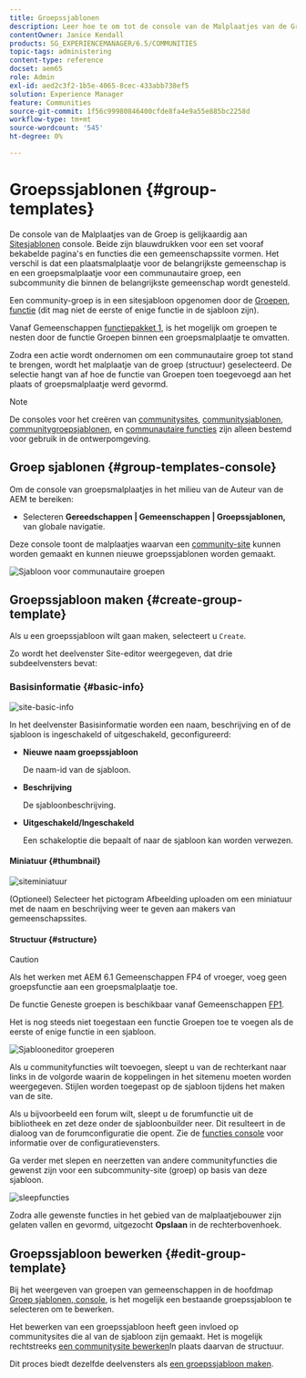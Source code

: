 ```yaml
---
title: Groepssjablonen
description: Leer hoe te om tot de console van de Malplaatjes van de Groep voor een reeks vooraf telegrafeerde pagina's en eigenschappen toegang te hebben die een communautaire plaats vormen.
contentOwner: Janice Kendall
products: SG_EXPERIENCEMANAGER/6.5/COMMUNITIES
topic-tags: administering
content-type: reference
docset: aem65
role: Admin
exl-id: aed2c3f2-1b5e-4065-8cec-433abb738ef5
solution: Experience Manager
feature: Communities
source-git-commit: 1f56c99980846400cfde8fa4e9a55e885bc2258d
workflow-type: tm+mt
source-wordcount: '545'
ht-degree: 0%

---
```


# Groepssjablonen {#group-templates}

De console van de Malplaatjes van de Groep is gelijkaardig aan [Sitesjablonen](/help/communities/sites.md) console. Beide zijn blauwdrukken voor een set vooraf bekabelde pagina&#39;s en functies die een gemeenschapssite vormen. Het verschil is dat een plaatsmalplaatje voor de belangrijkste gemeenschap is en een groepsmalplaatje voor een communautaire groep, een subcommunity die binnen de belangrijkste gemeenschap wordt genesteld.

Een community-groep is in een sitesjabloon opgenomen door de [Groepen, functie](/help/communities/functions.md#groups-function) (dit mag niet de eerste of enige functie in de sjabloon zijn).

Vanaf Gemeenschappen [functiepakket 1](/help/communities/deploy-communities.md#latestfeaturepack), is het mogelijk om groepen te nesten door de functie Groepen binnen een groepsmalplaatje te omvatten.

Zodra een actie wordt ondernomen om een communautaire groep tot stand te brengen, wordt het malplaatje van de groep (structuur) geselecteerd. De selectie hangt van af hoe de functie van Groepen toen toegevoegd aan het plaats of groepsmalplaatje werd gevormd.

>[!NOTE]
>
>De consoles voor het creëren van [communitysites](/help/communities/sites-console.md), [communitysjablonen](/help/communities/sites.md), [communitygroepsjablonen](/help/communities/tools-groups.md), en [communautaire functies](/help/communities/functions.md) zijn alleen bestemd voor gebruik in de ontwerpomgeving.

## Groep sjablonen {#group-templates-console}

Om de console van groepsmalplaatjes in het milieu van de Auteur van de AEM te bereiken:

* Selecteren **Gereedschappen | Gemeenschappen | Groepssjablonen,** van globale navigatie.

Deze console toont de malplaatjes waarvan een [community-site](/help/communities/sites-console.md) kunnen worden gemaakt en kunnen nieuwe groepssjablonen worden gemaakt.

![Sjabloon voor communautaire groepen](assets/groups-template.png)

## Groepssjabloon maken {#create-group-template}

Als u een groepssjabloon wilt gaan maken, selecteert u `Create`.

Zo wordt het deelvenster Site-editor weergegeven, dat drie subdeelvensters bevat:

### Basisinformatie {#basic-info}

![site-basic-info](assets/site-basic-info.png)

In het deelvenster Basisinformatie worden een naam, beschrijving en of de sjabloon is ingeschakeld of uitgeschakeld, geconfigureerd:

* **Nieuwe naam groepssjabloon**

  De naam-id van de sjabloon.

* **Beschrijving**

  De sjabloonbeschrijving.

* **Uitgeschakeld/Ingeschakeld**

  Een schakeloptie die bepaalt of naar de sjabloon kan worden verwezen.

#### Miniatuur {#thumbnail}

![siteminiatuur](assets/site-thumbnail.png)

(Optioneel) Selecteer het pictogram Afbeelding uploaden om een miniatuur met de naam en beschrijving weer te geven aan makers van gemeenschapssites.

#### Structuur {#structure}

>[!CAUTION]
>
>Als het werken met AEM 6.1 Gemeenschappen FP4 of vroeger, voeg geen groepsfunctie aan een groepsmalplaatje toe.
>
>De functie Geneste groepen is beschikbaar vanaf Gemeenschappen [FP1](/help/communities/communities.md#latestfeaturepack).
>
>Het is nog steeds niet toegestaan een functie Groepen toe te voegen als de eerste of enige functie in een sjabloon.

![Sjablooneditor groeperen](assets/template-editor.png)

Als u communityfuncties wilt toevoegen, sleept u van de rechterkant naar links in de volgorde waarin de koppelingen in het sitemenu moeten worden weergegeven. Stijlen worden toegepast op de sjabloon tijdens het maken van de site.

Als u bijvoorbeeld een forum wilt, sleept u de forumfunctie uit de bibliotheek en zet deze onder de sjabloonbuilder neer. Dit resulteert in de dialoog van de forumconfiguratie die opent. Zie de [functies console](/help/communities/functions.md) voor informatie over de configuratievensters.

Ga verder met slepen en neerzetten van andere communityfuncties die gewenst zijn voor een subcommunity-site (groep) op basis van deze sjabloon.

![sleepfuncties](assets/dragfunctions.png)

Zodra alle gewenste functies in het gebied van de malplaatjebouwer zijn gelaten vallen en gevormd, uitgezocht **Opslaan** in de rechterbovenhoek.

## Groepssjabloon bewerken {#edit-group-template}

Bij het weergeven van groepen van gemeenschappen in de hoofdmap [Groep sjablonen, console](#group-templates-console), is het mogelijk een bestaande groepssjabloon te selecteren om te bewerken.

Het bewerken van een groepssjabloon heeft geen invloed op communitysites die al van de sjabloon zijn gemaakt. Het is mogelijk rechtstreeks [een communitysite bewerken](/help/communities/sites-console.md#modify-structure)In plaats daarvan de structuur.

Dit proces biedt dezelfde deelvensters als [een groepssjabloon maken](#create-group-template).
